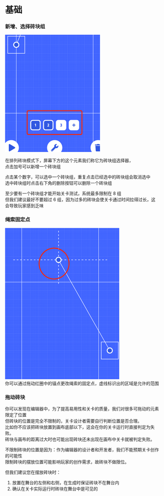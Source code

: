 # 基础

### 新增、选择砖块组

![选择器](../_screenshots/set_selector.png)

在排列砖块模式下，屏幕下方的这个元素我们称它为砖块组选择器，  
点击加号可以新增一个砖块组

点击某个数字，可以选中一个砖块组，重复点击已经选中的砖块组会取消选中  
选中砖块组时点击右下角的删除按钮可以删除一个砖块组

至少要有一个砖块组才能开始关卡测试，系统最多限制在 8 组  
但我们建议最好不要超过 6 组，因为过多的砖块会使关卡通过时间拉得过长，这会导致玩家感到乏味

### 绳索固定点

![绳索固定点](../_screenshots/fixed_anchor.png)  
你可以通过拖动红圈中的锚点更改绳索的固定点，虚线标识出的区域是允许的范围  

### 拖动砖块

你可以发现在编辑器中，为了提高易用性和关卡的质量，我们对很多可拖动的元素限定了位置  
但砖块的位置是完全不限制的，关卡设计者需要自行判断位置是否合理。  
比如你不应该把砖块放置到画布底部以下，这会在你的关卡运行时直接判定为失败。  
砖块与画布的距离过大时也可能出现砖块还未出现在画布中关卡就被判定失败。

不限制砖块的位置是因为：作为编辑器的设计者和开发者，我们不能预期关卡创作的可能性  
限制砖块的摆放位置可能影响玩家的创作需求，故砖块不做限位。  

但我们建议您在摆放砖块时：
1. 放置在舞台的左侧和右侧，在生成时保证砖块不在舞台内
2. 确认在关卡实际运行时砖块在舞台中是可见的